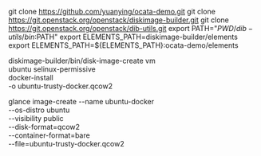 
git clone https://github.com/yuanying/ocata-demo.git
git clone https://git.openstack.org/openstack/diskimage-builder.git
git clone https://git.openstack.org/openstack/dib-utils.git
export PATH="${PWD}/dib-utils/bin:$PATH"
export ELEMENTS_PATH=diskimage-builder/elements
export ELEMENTS_PATH=${ELEMENTS_PATH}:ocata-demo/elements

diskimage-builder/bin/disk-image-create vm \
      ubuntu selinux-permissive \
      docker-install \
      -o ubuntu-trusty-docker.qcow2

glance image-create --name ubuntu-docker \
                    --os-distro ubuntu \
                    --visibility public \
                    --disk-format=qcow2 \
                    --container-format=bare \
                    --file=ubuntu-trusty-docker.qcow2
